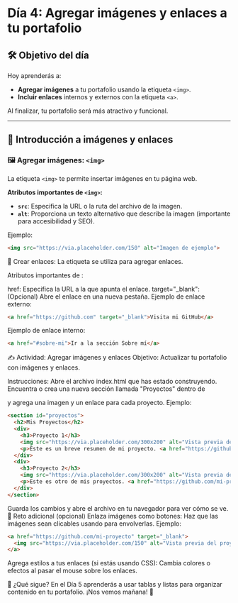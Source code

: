 # Día 4: Agregar imágenes y enlaces a tu portafolio

## 🛠️ Objetivo del día

Hoy aprenderás a:
- **Agregar imágenes** a tu portafolio usando la etiqueta `<img>`.
- **Incluir enlaces** internos y externos con la etiqueta `<a>`.

Al finalizar, tu portafolio será más atractivo y funcional.

---

## 📜 Introducción a imágenes y enlaces

### 🖼️ Agregar imágenes: `<img>`
La etiqueta `<img>` te permite insertar imágenes en tu página web.

**Atributos importantes de `<img>`:**
- **`src`**: Especifica la URL o la ruta del archivo de la imagen.
- **`alt`**: Proporciona un texto alternativo que describe la imagen (importante para accesibilidad y SEO).

Ejemplo:
```html
<img src="https://via.placeholder.com/150" alt="Imagen de ejemplo">
```

🔗 Crear enlaces: <a>
La etiqueta <a> se utiliza para agregar enlaces.

Atributos importantes de <a>:

href: Especifica la URL a la que apunta el enlace.
target="_blank": (Opcional) Abre el enlace en una nueva pestaña.
Ejemplo de enlace externo:
```html
<a href="https://github.com" target="_blank">Visita mi GitHub</a>
```
Ejemplo de enlace interno:
```html
<a href="#sobre-mi">Ir a la sección Sobre mí</a>
```
✍️ Actividad: Agregar imágenes y enlaces
Objetivo:
Actualizar tu portafolio con imágenes y enlaces.

Instrucciones:
Abre el archivo index.html que has estado construyendo.
Encuentra o crea una nueva sección llamada "Proyectos" dentro de <main> y agrega una imagen y un enlace para cada proyecto.
Ejemplo:
```html
<section id="proyectos">
  <h2>Mis Proyectos</h2>
  <div>
    <h3>Proyecto 1</h3>
    <img src="https://via.placeholder.com/300x200" alt="Vista previa del proyecto 1">
    <p>Este es un breve resumen de mi proyecto. <a href="https://github.com/mi-proyecto" target="_blank">Ver más</a>.</p>
  </div>
  <div>
    <h3>Proyecto 2</h3>
    <img src="https://via.placeholder.com/300x200" alt="Vista previa del proyecto 2">
    <p>Este es otro de mis proyectos. <a href="https://github.com/mi-proyecto-2" target="_blank">Ver más</a>.</p>
  </div>
</section>
```
Guarda los cambios y abre el archivo en tu navegador para ver cómo se ve.
🌟 Reto adicional (opcional)
Enlaza imágenes como botones: Haz que las imágenes sean clicables usando <a> para envolverlas. Ejemplo:

```html
<a href="https://github.com/mi-proyecto" target="_blank">
  <img src="https://via.placeholder.com/150" alt="Vista previa del proyecto">
</a>
```
Agrega estilos a tus enlaces (si estás usando CSS): Cambia colores o efectos al pasar el mouse sobre los enlaces.

🌱 ¿Qué sigue?
En el Día 5 aprenderás a usar tablas y listas para organizar contenido en tu portafolio. ¡Nos vemos mañana! 🚀
